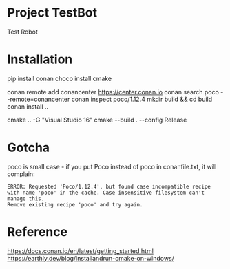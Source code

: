 # Project TestBot 

Test Robot 

# Installation 

pip install conan
choco install cmake

conan remote add conancenter https://center.conan.io
conan search poco --remote=conancenter
conan inspect poco/1.12.4
mkdir build && cd build
conan install ..

cmake .. -G "Visual Studio 16"
cmake --build . --config Release

# Gotcha 

poco is small case - if you put Poco instead of poco in conanfile.txt, it will complain:

```
ERROR: Requested 'Poco/1.12.4', but found case incompatible recipe with name 'poco' in the cache. Case insensitive filesystem can't manage this.
Remove existing recipe 'poco' and try again.
```

# Reference

<https://docs.conan.io/en/latest/getting_started.html>
<https://earthly.dev/blog/installandrun-cmake-on-windows/>